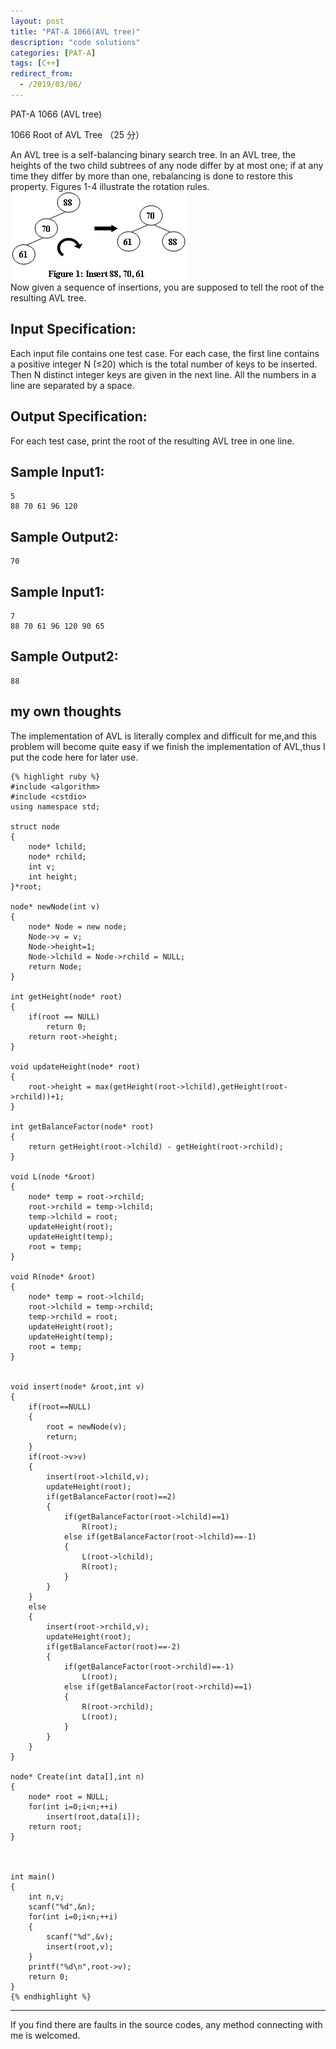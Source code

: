 ```yaml
---
layout: post
title: "PAT-A 1066(AVL tree)"
description: "code solutions"
categories: [PAT-A]
tags: [C++]
redirect_from:
  - /2019/03/06/
---
```

PAT-A 1066 (AVL tree)

1066 Root of AVL Tree （25 分）

An AVL tree is a self-balancing binary search tree. In an AVL tree, the heights of the two child subtrees of any node differ by at most one; if at any time they differ by more than one, rebalancing is done to restore this property. Figures 1-4 illustrate the rotation rules.  
![A1066](\images\PAT-A\A1066.jpg)  
Now given a sequence of insertions, you are supposed to tell the root of the resulting AVL tree.  

## Input Specification:

Each input file contains one test case. For each case, the first line contains a positive integer N (≤20) which is the total number of keys to be inserted. Then N distinct integer keys are given in the next line. All the numbers in a line are separated by a space.
    
## Output Specification:

For each test case, print the root of the resulting AVL tree in one line.

## Sample Input1:

	5
	88 70 61 96 120
    
## Sample Output2:
    
    70
    
## Sample Input1:

	7
	88 70 61 96 120 90 65
    
## Sample Output2:
    
    88
	
## my own thoughts
 
The implementation of AVL is literally complex and difficult for me,and this problem will become quite easy if we finish the implementation of AVL,thus I put the code here for later use.  
  
    {% highlight ruby %}
    #include <algorithm>
    #include <cstdio>
    using namespace std;

    struct node
    {
        node* lchild;
        node* rchild;
        int v;
        int height;
    }*root;

    node* newNode(int v)
    {
        node* Node = new node;
        Node->v = v;
        Node->height=1;
        Node->lchild = Node->rchild = NULL;
        return Node;
    }

    int getHeight(node* root)
    {
        if(root == NULL)
            return 0;
        return root->height;
    }

    void updateHeight(node* root)
    {
        root->height = max(getHeight(root->lchild),getHeight(root->rchild))+1;
    }

    int getBalanceFactor(node* root)
    {
        return getHeight(root->lchild) - getHeight(root->rchild);
    }

    void L(node *&root)
    {
        node* temp = root->rchild;
        root->rchild = temp->lchild;
        temp->lchild = root;
        updateHeight(root);
        updateHeight(temp);
        root = temp;
    }

    void R(node* &root)
    {
        node* temp = root->lchild;
        root->lchild = temp->rchild;
        temp->rchild = root;
        updateHeight(root);
        updateHeight(temp);
        root = temp;
    }


    void insert(node* &root,int v)
    {
        if(root==NULL)
        {
            root = newNode(v);
            return;
        }
        if(root->v>v)
        {
            insert(root->lchild,v);
            updateHeight(root);
            if(getBalanceFactor(root)==2)
            {
                if(getBalanceFactor(root->lchild)==1)
                    R(root);
                else if(getBalanceFactor(root->lchild)==-1)
                {
                    L(root->lchild);
                    R(root);
                }
            }
        }
        else
        {
            insert(root->rchild,v);
            updateHeight(root);
            if(getBalanceFactor(root)==-2)
            {
                if(getBalanceFactor(root->rchild)==-1)
                    L(root);
                else if(getBalanceFactor(root->rchild)==1)
                {
                    R(root->rchild);
                    L(root);
                }
            }
        }
    }

    node* Create(int data[],int n)
    {
        node* root = NULL;
        for(int i=0;i<n;++i)
            insert(root,data[i]);
        return root;
    }



    int main()
    {
        int n,v;
        scanf("%d",&n);
        for(int i=0;i<n;++i)
        {
            scanf("%d",&v);
            insert(root,v);
        }
        printf("%d\n",root->v);
        return 0;
    }
	{% endhighlight %}

---
  If you find there are faults in the source codes, any method connecting with me is welcomed.
